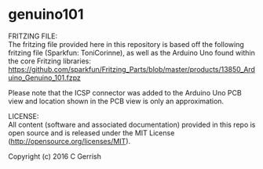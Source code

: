 # genuino101

FRITZING FILE: <br>
The fritzing file provided here in this repository is based off the following fritzing file (Sparkfun: ToniCorinne), as well as the Arduino Uno found within the core Fritzing libraries: https://github.com/sparkfun/Fritzing_Parts/blob/master/products/13850_Arduino_Genuino_101.fzpz

Please note that the ICSP connector was added to the Arduino Uno PCB view and location shown in the PCB view is only an approximation. 

LICENSE: <br>
All content (software and associated documentation) provided in this repo is open source and is released under the MIT License (http://opensource.org/licenses/MIT).

Copyright (c) 2016 C Gerrish


